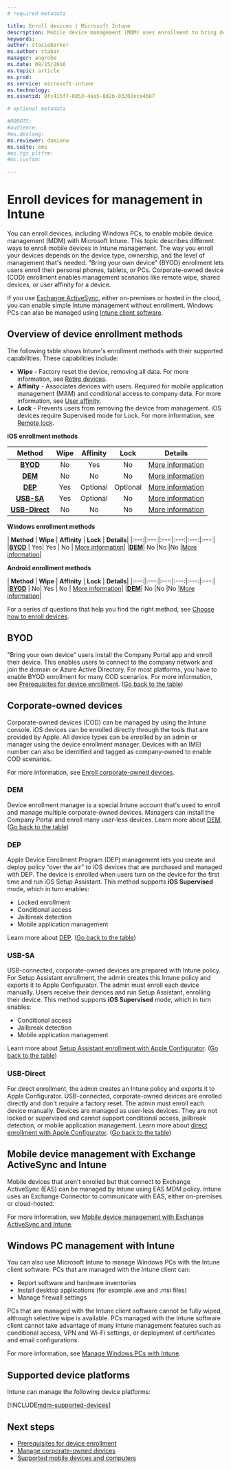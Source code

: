 ```yaml
---
# required metadata

title: Enroll devices | Microsoft Intune
description: Mobile device management (MDM) uses enrollment to bring devices into management and allow access to resources.
keywords:
author: staciebarkerms.author: stabar
manager: angrobe
ms.date: 09/15/2016
ms.topic: article
ms.prod:
ms.service: microsoft-intune
ms.technology:
ms.assetid: 8fc415f7-0053-4aa5-8d2b-03202eca4b87

# optional metadata

#ROBOTS:
#audience:
#ms.devlang:
ms.reviewer: damionw
ms.suite: ems
#ms.tgt_pltfrm:
#ms.custom:

---
```


# Enroll devices for management in Intune
You can enroll devices, including Windows PCs, to enable mobile device management (MDM) with Microsoft Intune. This topic describes different ways to enroll mobile devices in Intune management. The way you enroll your devices depends on the device type, ownership, and the level of management that's needed. "Bring your own device" (BYOD) enrollment lets users enroll their personal phones, tablets, or PCs. Corporate-owned device (COD) enrollment enables management scenarios like remote wipe, shared devices, or user affinity for a device.

If you use [Exchange ActiveSync](#mobile-device-management-with-exchange-activesync-and-intune), either on-premises or hosted in the cloud, you can enable simple Intune management without enrollment. Windows PCs can also be managed using [Intune client software](#manage-windows-pcs-with-intune).

## Overview of device enrollment methods

The following table shows Intune's enrollment methods with their supported capabilities. These capabilities include:
- **Wipe** - Factory reset the device, removing all data. For more information, see [Retire devices](retire-devices-from-microsoft-intune-management.md).
- **Affinity** - Associates devices with users. Required for mobile application management (MAM) and conditional access to company data. For more information, see [User affinity](enroll-corporate-owned-ios-devices-in-microsoft-intune.md#using-company-portal-on-dep-or-apple-configurator-enrolled-devices).
- **Lock** - Prevents users from removing the device from management. iOS devices require Supervised mode for Lock. For more information, see [Remote lock](retire-devices-from-microsoft-intune-management.md#block-access-a-device).

**iOS enrollment methods**

| **Method** |	**Wipe** |	**Affinity**	|	**Lock** | **Details** |
|:---:|:---:|:---:|:---:|:---:|
|**[BYOD](#byod)** | No|	Yes |	No | [More information](prerequisites-for-enrollment.md#set-up-device-management)|
|**[DEM](#dem)**|	No |No |No	| [More information](enroll-corporate-owned-devices-with-the-device-enrollment-manager-in-microsoft-intune.md)|
|**[DEP](#dep)**|	Yes |	Optional |	Optional|[More information](ios-device-enrollment-program-in-microsoft-intune.md)|
|**[USB-SA](#usb-sa)**|	Yes |	Optional |	No| [More information](ios-setup-assistant-enrollment-in-microsoft-intune.md)|
|**[USB-Direct](#usb-direct)**|	No |	No	| No|[More information](ios-direct-enrollment-in-microsoft-intune.md)|

**Windows enrollment methods**

| **Method** |	**Wipe** |	**Affinity**	|	**Lock** | **Details**|
|:---:|:---:|:---:|:---:|:---:|:---:|
|**[BYOD](#byod)** | Yes|	Yes |	No | [More information](prerequisites-for-enrollment.md#set-up-device-management)|
|**[DEM](#dem)**|	No |No |No	|[More information](enroll-corporate-owned-devices-with-the-device-enrollment-manager-in-microsoft-intune.md)|

**Android enrollment methods**

| **Method** |	**Wipe** |	**Affinity**	|	**Lock** | **Details**|
|:---:|:---:|:---:|:---:|:---:|:---:|
|**[BYOD](#byod)** | No|	Yes |	No | [More information](prerequisites-for-enrollment.md#set-up-device-management)|
|**[DEM](#dem)**|	No |No |No	|[More information](enroll-corporate-owned-devices-with-the-device-enrollment-manager-in-microsoft-intune.md)|

For a series of questions that help you find the right method, see [Choose how to enroll devices](/intune/get-started/choose-how-to-enroll-devices1).

## BYOD
"Bring your own device" users install the Company Portal app and enroll their device. This enables users to connect to the company network and join the domain or Azure Active Directory. For most platforms, you have to enable BYOD enrollment for many COD scenarios. For more information, see [Prerequisites for device enrollment](prerequisites-for-enrollment.md). ([Go back to the table](#overview-of-device-enrollment-methods))

## Corporate-owned devices
Corporate-owned devices (COD) can be managed by using the Intune console. iOS devices can be enrolled directly through the tools that are provided by Apple. All device types can be enrolled by an admin or manager using the device enrollment manager. Devices with an IMEI number can also be identified and tagged as company-owned to enable COD scenarios.

For more information, see [Enroll corporate-owned devices](manage-corporate-owned-devices.md).

### DEM
Device enrollment manager is a special Intune account that's used to enroll and manage multiple corporate-owned devices. Managers can install the Company Portal and enroll many user-less devices. Learn more about [DEM](enroll-corporate-owned-devices-with-the-device-enrollment-manager-in-microsoft-intune.md). ([Go back to the table](#overview-of-device-enrollment-methods))

### DEP
Apple Device Enrollment Program (DEP) management lets you create and deploy policy “over the air” to iOS devices that are purchased and managed with DEP. The device is enrolled when users turn on the device for the first time and run iOS Setup Assistant. This method supports **iOS Supervised** mode, which in turn enables:
  -	Locked enrollment
  -	Conditional access
  -	Jailbreak detection
  -	Mobile application management

Learn more about [DEP](ios-device-enrollment-program-in-microsoft-intune.md). ([Go back to the table](#overview-of-device-enrollment-methods))

### USB-SA
USB-connected, corporate-owned devices are prepared with Intune policy. For Setup Assistant enrollment, the admin creates this Intune policy and exports it to Apple Configurator. The admin must enroll each device manually. Users receive their devices and run Setup Assistant, enrolling their device. This method supports **iOS Supervised** mode, which in turn enables:
  -	Conditional access
  -	Jailbreak detection
  -	Mobile application management

Learn more about [Setup Assistant enrollment with Apple Configurator](ios-setup-assistant-enrollment-in-microsoft-intune.md). ([Go back to the table](#overview-of-device-enrollment-methods))

### USB-Direct
For direct enrollment, the admin creates an Intune policy and exports it to Apple Configurator. USB-connected, corporate-owned devices are enrolled directly and don't require a factory reset. The admin must enroll each device manually. Devices are managed as user-less devices. They are not locked or supervised and cannot support conditional access, jailbreak detection, or mobile application management. Learn more about [direct enrollment with Apple Configurator](ios-direct-enrollment-in-microsoft-intune.md). ([Go back to the table](#overview-of-device-enrollment-methods))

## Mobile device management with Exchange ActiveSync and Intune
Mobile devices that aren't enrolled but that connect to Exchange ActiveSync (EAS) can be managed by Intune using EAS MDM policy. Intune uses an Exchange Connector to communicate with EAS, either on-premises or cloud-hosted.

For more information, see [Mobile device management with Exchange ActiveSync and Intune](mobile-device-management-with-exchange-activesync-and-microsoft-intune.md).


## Windows PC management with Intune  
You can also use Microsoft Intune to manage Windows PCs with the Intune client software. PCs that are managed with the Intune client can:

 - Report software and hardware inventories
 - Install desktop applications (for example .exe and .msi files)
 - Manage firewall settings

PCs that are managed with the Intune client software cannot be fully wiped, although selective wipe is available. PCs managed with the Intune software client cannot take advantage of many Intune management features such as conditional access, VPN and Wi-Fi settings, or deployment of certificates and email configurations.

For more information, see [Manage Windows PCs with Intune](manage-windows-pcs-with-microsoft-intune.md).

## Supported device platforms

Intune can manage the following device platforms:

[!INCLUDE[mdm-supported-devices](../includes/mdm-supported-devices.md)]

## Next steps
- [Prerequisites for device enrollment](prerequisites-for-enrollment.md)
- [Manage corporate-owned devices](manage-corporate-owned-devices.md)
- [Supported mobile  devices and computers](../get-started/supported-mobile-devices-and-computers.md)
